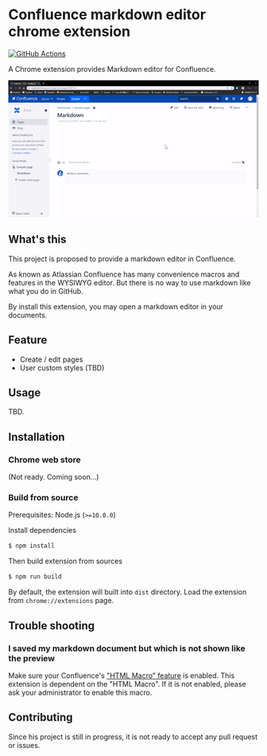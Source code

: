 # Confluence markdown editor chrome extension

[![GitHub Actions](https://github.com/ibara1454/confluence-markdown-editor-chrome-extension/workflows/build/badge.svg)](https://github.com/ibara1454/confluence-markdown-editor-chrome-extension/actions?query=workflow%3Abuild)

A Chrome extension provides Markdown editor for Confluence.

![Sample](./sample.gif)

## What's this

This project is proposed to provide a markdown editor in Confluence.

As known as Atlassian Confluence has many convenience macros and features in the WYSIWYG editor.
But there is no way to use markdown like what you do in GitHub.

By install this extension, you may open a markdown editor in your documents.

## Feature

- Create / edit pages
- User custom styles (TBD)

## Usage

TBD.

## Installation

### Chrome web store

(Not ready. Coming soon...)

### Build from source

Prerequisites: Node.js (`>=10.0.0`)

Install dependencies

```bash
$ npm install
```

Then build extension from sources

```bash
$ npm run build
```

By default, the extension will built into `dist` directory.
Load the extension from `chrome://extensions` page.

## Trouble shooting

### I saved my markdown document but which is not shown like the preview

Make sure your Confluence's ["HTML Macro" feature](https://confluence.atlassian.com/doc/html-macro-38273085.html) is enabled.
This extension is dependent on the "HTML Macro". If it is not enabled, please ask your administrator to enable this macro.

## Contributing

Since his project is still in progress, it is not ready to accept any pull request or issues.
